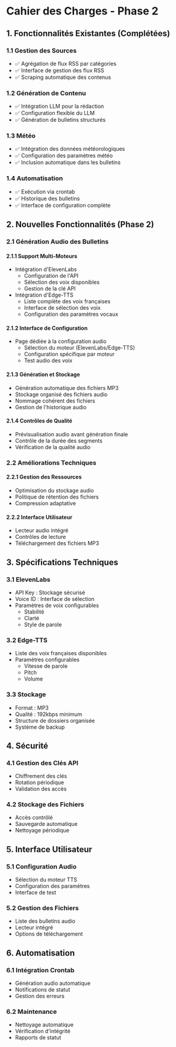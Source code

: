 # Cahier des Charges - Phase 2

## 1. Fonctionnalités Existantes (Complétées)

### 1.1 Gestion des Sources
- ✅ Agrégation de flux RSS par catégories
- ✅ Interface de gestion des flux RSS
- ✅ Scraping automatique des contenus

### 1.2 Génération de Contenu
- ✅ Intégration LLM pour la rédaction
- ✅ Configuration flexible du LLM
- ✅ Génération de bulletins structurés

### 1.3 Météo
- ✅ Intégration des données météorologiques
- ✅ Configuration des paramètres météo
- ✅ Inclusion automatique dans les bulletins

### 1.4 Automatisation
- ✅ Exécution via crontab
- ✅ Historique des bulletins
- ✅ Interface de configuration complète

## 2. Nouvelles Fonctionnalités (Phase 2)

### 2.1 Génération Audio des Bulletins

#### 2.1.1 Support Multi-Moteurs
- Intégration d'ElevenLabs
  - Configuration de l'API
  - Sélection des voix disponibles
  - Gestion de la clé API
- Intégration d'Edge-TTS
  - Liste complète des voix françaises
  - Interface de sélection des voix
  - Configuration des paramètres vocaux

#### 2.1.2 Interface de Configuration
- Page dédiée à la configuration audio
  - Sélection du moteur (ElevenLabs/Edge-TTS)
  - Configuration spécifique par moteur
  - Test audio des voix

#### 2.1.3 Génération et Stockage
- Génération automatique des fichiers MP3
- Stockage organisé des fichiers audio
- Nommage cohérent des fichiers
- Gestion de l'historique audio

#### 2.1.4 Contrôles de Qualité
- Prévisualisation audio avant génération finale
- Contrôle de la durée des segments
- Vérification de la qualité audio

### 2.2 Améliorations Techniques

#### 2.2.1 Gestion des Ressources
- Optimisation du stockage audio
- Politique de rétention des fichiers
- Compression adaptative

#### 2.2.2 Interface Utilisateur
- Lecteur audio intégré
- Contrôles de lecture
- Téléchargement des fichiers MP3

## 3. Spécifications Techniques

### 3.1 ElevenLabs
- API Key : Stockage sécurisé
- Voice ID : Interface de sélection
- Paramètres de voix configurables
  - Stabilité
  - Clarté
  - Style de parole

### 3.2 Edge-TTS
- Liste des voix françaises disponibles
- Paramètres configurables
  - Vitesse de parole
  - Pitch
  - Volume

### 3.3 Stockage
- Format : MP3
- Qualité : 192kbps minimum
- Structure de dossiers organisée
- Système de backup

## 4. Sécurité

### 4.1 Gestion des Clés API
- Chiffrement des clés
- Rotation périodique
- Validation des accès

### 4.2 Stockage des Fichiers
- Accès contrôlé
- Sauvegarde automatique
- Nettoyage périodique

## 5. Interface Utilisateur

### 5.1 Configuration Audio
- Sélection du moteur TTS
- Configuration des paramètres
- Interface de test

### 5.2 Gestion des Fichiers
- Liste des bulletins audio
- Lecteur intégré
- Options de téléchargement

## 6. Automatisation

### 6.1 Intégration Crontab
- Génération audio automatique
- Notifications de statut
- Gestion des erreurs

### 6.2 Maintenance
- Nettoyage automatique
- Vérification d'intégrité
- Rapports de statut 